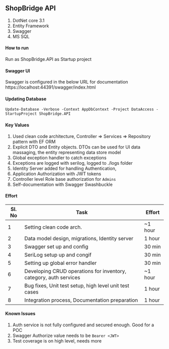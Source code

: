 ## ShopBridge API
1. DotNet core 3.1
2. Entity Framework
3. Swagger
4. MS SQL

#### How to run
Run as ShopBridge.API as Startup project

#### Swagger UI
Swagger is configured in the below URL for documentation
https://localhost:44391/swagger/index.html

#### Updating Database
```
Update-Database -Verbose -Context AppDbContext -Project DataAccess -StartupProject ShopBridge.API

```

#### Key Values 
1. Used clean code architecture, Controller => Services => Repository pattern with EF ORM
2. Explicit DTO and Entity objects. DTOs can be used for UI data massaging, the entity representing data store model	
3. Global exception handler to catch exceptions
4. Exceptions are logged with serilog, logged to ./logs folder
5. Identity Server added for handling Authentication, 
6. Application Authorization with JWT tokens
7. Controller level Role base authorization for ```Admins```
8. Self-documentation with Swagger Swashbuckle


#### Effort

| Sl. No | Task                                                              | Effort  |
|--------|-------------------------------------------------------------------|---------|
| 1      | Setting clean code arch.                                          | ~1 hour |
| 2      | Data model design, migrations, Identity server                    | 1 hour  |
| 3      | Swagger set up and config										 | 30 min  |
| 4      | SeriLog setup up and congif								         | 30 min  |
| 5      | Setting up global error handler									 | 30 min  |
| 6      | Developing CRUD operations for inventory, category, auth services | ~1 hour |
| 7      | Bug fixes, Unit test setup, high level unit test cases		     | 1 hour  |
| 8      | Integration process, Documentation preparation					 | 1 hour  |

#### Known Issues

1. Auth service is not fully configured and secured enough. Good for a POC
2. Swagger Authorize value needs to be ```Bearer <JWT>```
3. Test coverage is on high level, needs more